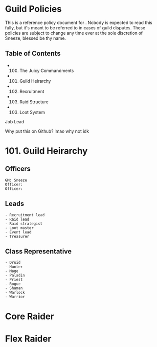 # <Juicy> Guild Policies

This is a reference policy document for <Juicy>. Nobody is expected to read this fully, but it's meant to be referred to in cases of guild disputes. These policies are subject to change any time ever at the sole discretion of Sneeze, blessed be thy name.

## Table of Contents

* 100. The Juicy Commandments
* 101. Guild Heirarchy
* 102. Recruitment
* 103. Raid Structure
* 103. Loot System



Job Lead


Why put this on Github? lmao why not idk

# 101. Guild Heirarchy

## Officers
    GM: Sneeze
    Officer: 
    Officer:
## Leads
    - Recruitment lead
    - Raid lead
    - Raid strategist
    - Loot master
    - Event lead
    - Treasurer
## Class Representative
    - Druid
    - Hunter
    - Mage
    - Paladin
    - Priest
    - Rogue
    - Shaman
    - Warlock
    - Warrior

# Core Raider

# Flex Raider

